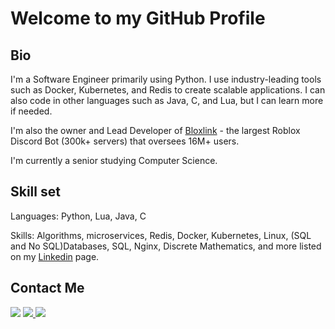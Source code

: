 # Welcome to my GitHub Profile

## Bio
I'm a Software Engineer primarily using Python. I use industry-leading tools such as Docker, Kubernetes, and Redis to create scalable applications. I can also code in other languages such as Java, C, and Lua, but I can learn more if needed.

I'm also the owner and Lead Developer of [Bloxlink](https://blox.link) - the largest Roblox Discord Bot (300k+ servers) that oversees 16M+ users.

I'm currently a senior studying Computer Science.

## Skill set
Languages: Python, Lua, Java, C

Skills: Algorithms, microservices, Redis, Docker, Kubernetes, Linux, (SQL and No SQL)Databases, SQL, Nginx, Discrete Mathematics, and more listed on my [Linkedin](https://www.linkedin.com/in/julien-k-xpbgf8inw/) page.

## Contact Me
<a href="mailto:me@julien.dev"><img src="https://img.shields.io/badge/gmail-%23D14836.svg?&style=for-the-badge&logo=gmail&logoColor=white"/></a>
<a href="https://discordapp.com/users/84117866944663552/"><img src="https://img.shields.io/badge/discord-%7389D8.svg?&color=7289da&style=for-the-badge&logo=discord&logoColor=white"/>
<a href="https://www.linkedin.com/in/julien-k-xpbgf8inw/"><img src="https://img.shields.io/badge/linkedin-%230077B5.svg?&style=for-the-badge&logo=linkedin&logoColor=white"/>
